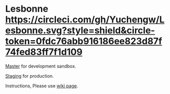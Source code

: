 # Lesbonne https://circleci.com/gh/Yuchengw/Lesbonne.svg?style=shield&circle-token=0fdc76abb916186ee823d87f74fed83ff7f1d109

[Master](https://github.com/Yuchengw/Lesbonne) for development sandbox.

[Staging](https://github.com/Yuchengw/Lesbonne/tree/staging) for production.

Instructions, Please use [wiki page](https://github.com/Yuchengw/Lesbonne/wiki).
